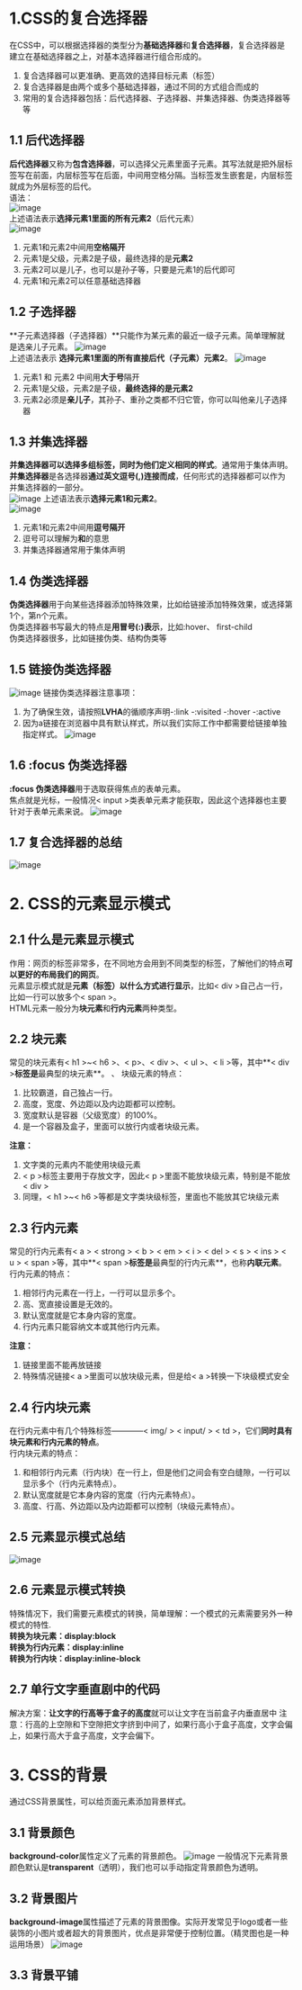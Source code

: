 # 1.CSS的复合选择器
在CSS中，可以根据选择器的类型分为**基础选择器**和**复合选择器**，复合选择器是建立在基础选择器之上，对基本选择器进行组合形成的。
1. 复合选择器可以更准确、更高效的选择目标元素（标签）
2. 复合选择器是由两个或多个基础选择器，通过不同的方式组合而成的
3. 常用的复合选择器包括：后代选择器、子选择器、并集选择器、伪类选择器等等

## 1.1 后代选择器
**后代选择器**又称为**包含选择器**，可以选择父元素里面子元素。其写法就是把外层标签写在前面，内层标签写在后面，中间用空格分隔。当标签发生嵌套是，内层标签就成为外层标签的后代。  
语法：  
![image](https://github.com/Happy-jianghui/Frontend-Learning/assets/98568967/062b783e-a639-49f2-a2ff-e16c2a89a60a)  
上述语法表示**选择元素1里面的所有元素2**（后代元素）  
![image](https://github.com/Happy-jianghui/Frontend-Learning/assets/98568967/58dfbf0a-a4b8-4d89-8975-ea03b5950cd9)
1. 元素1和元素2中间用**空格隔开**
2. 元素1是父级，元素2是子级，最终选择的是**元素2**
3. 元素2可以是儿子，也可以是孙子等，只要是元素1的后代即可
4. 元素1和元素2可以任意基础选择器

## 1.2 子选择器
**子元素选择器（子选择器）**只能作为某元素的最近一级子元素。简单理解就是选亲儿子元素。
![image](https://github.com/Happy-jianghui/Frontend-Learning/assets/98568967/8c9c3294-4656-43ff-999e-5041cb9277ff)  
上述语法表示 **选择元素1里面的所有直接后代（子元素）元素2**。
![image](https://github.com/Happy-jianghui/Frontend-Learning/assets/98568967/ad5d2014-3d0a-48b6-847f-2f76072d2027)
1. 元素1 和 元素2 中间用**大于号**隔开
2. 元素1是父级，元素2是子级，**最终选择的是元素2**
3. 元素2必须是**亲儿子**，其孙子、重孙之类都不归它管，你可以叫他亲儿子选择器

## 1.3 并集选择器
**并集选择器可以选择多组标签，同时为他们定义相同的样式**。通常用于集体声明。  
**并集选择器**是各选择器**通过英文逗号(,)连接而成**，任何形式的选择器都可以作为并集选择器的一部分。  
![image](https://github.com/Happy-jianghui/Frontend-Learning/assets/98568967/173ddbb1-5ecd-4e35-bcce-04df6e1b371f)
上述语法表示**选择元素1和元素2**。  
![image](https://github.com/Happy-jianghui/Frontend-Learning/assets/98568967/0555fb2a-9e70-449d-9e08-dc906ecf42cb)  
1. 元素1和元素2中间用**逗号隔开**
2. 逗号可以理解为**和**的意思
3. 并集选择器通常用于集体声明

## 1.4 伪类选择器
**伪类选择器**用于向某些选择器添加特殊效果，比如给链接添加特殊效果，或选择第1个，第n个元素。  
伪类选择器书写最大的特点是**用冒号(:)表示**，比如:hover、 first-child  
伪类选择器很多，比如链接伪类、结构伪类等

## 1.5 链接伪类选择器
![image](https://github.com/Happy-jianghui/Frontend-Learning/assets/98568967/089e6b6d-3057-4de3-8ded-a8a45e62b2d4)
链接伪类选择器注意事项：
1. 为了确保生效，请按照**LVHA**的循顺序声明-:link -:visited -:hover -:active
2. 因为a链接在浏览器中具有默认样式，所以我们实际工作中都需要给链接单独指定样式。
![image](https://github.com/Happy-jianghui/Frontend-Learning/assets/98568967/4e9f5a7e-c9b8-4ac5-864d-fb52444aaddc)

## 1.6 :focus 伪类选择器
**:focus 伪类选择器**用于选取获得焦点的表单元素。  
焦点就是光标，一般情况< input >类表单元素才能获取，因此这个选择器也主要针对于表单元素来说。
![image](https://github.com/Happy-jianghui/Frontend-Learning/assets/98568967/c1547be4-260a-4af2-acdf-a1270914bc72)

## 1.7 复合选择器的总结
![image](https://github.com/Happy-jianghui/Frontend-Learning/assets/98568967/3ae5d6a6-9f11-4432-a4d4-aecda203cfa3)


# 2. CSS的元素显示模式
## 2.1 什么是元素显示模式
作用：网页的标签非常多，在不同地方会用到不同类型的标签，了解他们的特点**可以更好的布局我们的网页**。  
元素显示模式就是**元素（标签）以什么方式进行显示**，比如< div >自己占一行，比如一行可以放多个< span >。  
HTML元素一般分为**块元素**和**行内元素**两种类型。

## 2.2 块元素
常见的块元素有< h1 >~< h6 >、< p>、< div >、< ul >、< li >等，其中**< div >**标签是**最典型的块元素**。  、
块级元素的特点：
1. 比较霸道，自己独占一行。
2. 高度，宽度、外边距以及内边距都可以控制。
3. 宽度默认是容器（父级宽度）的100%。
4. 是一个容器及盒子，里面可以放行内或者块级元素。

**注意：**
1. 文字类的元素内不能使用块级元素
2. < p >标签主要用于存放文字，因此< p >里面不能放块级元素，特别是不能放< div >
3. 同理，< h1 >~< h6 >等都是文字类块级标签，里面也不能放其它块级元素

## 2.3 行内元素
常见的行内元素有< a > < strong > < b > < em > < i > < del > < s > < ins > < u > < span >等，其中**< span >**标签是**最典型的行内元素**，也称**内联元素**。  
行内元素的特点：
1. 相邻行内元素在一行上，一行可以显示多个。
2. 高、宽直接设置是无效的。
3. 默认宽度就是它本身内容的宽度。
4. 行内元素只能容纳文本或其他行内元素。

**注意：**
1. 链接里面不能再放链接
2. 特殊情况链接< a >里面可以放块级元素，但是给< a >转换一下块级模式安全

## 2.4 行内块元素
在行内元素中有几个特殊标签————< img/ > < input/ > < td >，它们**同时具有块元素和行内元素的特点**。  
行内块元素的特点：
1. 和相邻行内元素（行内块）在一行上，但是他们之间会有空白缝隙，一行可以显示多个（行内元素特点）。
2. 默认宽度就是它本身内容的宽度（行内元素特点）。
3. 高度、行高、外边距以及内边距都可以控制（块级元素特点）。

## 2.5 元素显示模式总结
![image](https://github.com/Happy-jianghui/Frontend-Learning/assets/98568967/07ef0721-3a20-4f59-8cc8-5521104de2a1)


## 2.6 元素显示模式转换
特殊情况下，我们需要元素模式的转换，简单理解：一个模式的元素需要另外一种模式的特性.  
**转换为块元素：display:block**  
**转换为行内元素：display:inline**  
**转换为行内块：display:inline-block**


## 2.7 单行文字垂直剧中的代码
解决方案：**让文字的行高等于盒子的高度**就可以让文字在当前盒子内垂直居中
注意：行高的上空隙和下空隙把文字挤到中间了，如果行高小于盒子高度，文字会偏上，如果行高大于盒子高度，文字会偏下。


# 3. CSS的背景
通过CSS背景属性，可以给页面元素添加背景样式。

## 3.1 背景颜色
**background-color**属性定义了元素的背景颜色。
![image](https://github.com/Happy-jianghui/Frontend-Learning/assets/98568967/ac21ddff-dfd2-4f96-94cf-c3f0d0339cfa)
一般情况下元素背景颜色默认是**transparent**（透明），我们也可以手动指定背景颜色为透明。

## 3.2 背景图片
**background-image**属性描述了元素的背景图像。实际开发常见于logo或者一些装饰的小图片或者超大的背景图片，优点是非常便于控制位置。（精灵图也是一种运用场景）
![image](https://github.com/Happy-jianghui/Frontend-Learning/assets/98568967/a798e737-eff3-462f-94dd-c59a28370b7a)

## 3.3 背景平铺




































